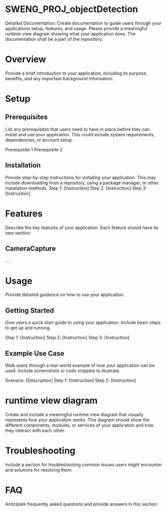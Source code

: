 # SWENG_PROJ_objectDetection
Detailed Documentation: Create documentation to guide users through your applications setup,
features, and usage. Please provide a meaningful runtime view diagram showing what your application
does. The documentation shall be a part of the repository.

# Overview
Provide a brief introduction to your application, including its purpose, benefits, and any important background information.


# Setup
## Prerequisites
List any prerequisites that users need to have in place before they can install and use your application. This could include system requirements, dependencies, or account setup.

Prerequisite 1
Prerequisite 2


## Installation
Provide step-by-step instructions for installing your application. This may include downloading from a repository, using a package manager, or other installation methods.
Step 1: [Instruction]
Step 2: [Instruction]
Step 3: [Instruction]


# Features
Describe the key features of your application. Each feature should have its own section.

## CameraCapture
...


# Usage
Provide detailed guidance on how to use your application.

## Getting Started
Give users a quick start guide to using your application. Include basic steps to get up and running.

Step 1: [Instruction]
Step 2: [Instruction]
Step 3: [Instruction]

## Example Use Case
Walk users through a real-world example of how your application can be used. Include screenshots or code snippets to illustrate.

Scenario: [Description]
Step 1: [Instruction]
Step 2: [Instruction]

# runtime view diagram
Create and include a meaningful runtime view diagram that visually represents how your application works. This diagram should show the different components, modules, or services of your application and how they interact with each other.

# Troubleshooting
Include a section for troubleshooting common issues users might encounter and solutions for resolving them.

# FAQ
Anticipate frequently asked questions and provide answers in this section.